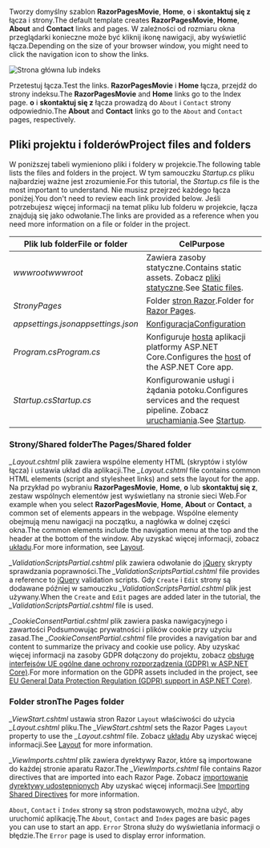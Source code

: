 <span data-ttu-id="858fa-101">Tworzy domyślny szablon **RazorPagesMovie**, **Home**, **o** i **skontaktuj się z** łącza i strony.</span><span class="sxs-lookup"><span data-stu-id="858fa-101">The default template creates **RazorPagesMovie**, **Home**, **About** and **Contact** links and pages.</span></span> <span data-ttu-id="858fa-102">W zależności od rozmiaru okna przeglądarki konieczne może być kliknij ikonę nawigacji, aby wyświetlić łącza.</span><span class="sxs-lookup"><span data-stu-id="858fa-102">Depending on the size of your browser window, you might need to click the navigation icon to show the links.</span></span>

![Strona główna lub indeks](~/tutorials/razor-pages/razor-pages-start/_static/home2.png)

<span data-ttu-id="858fa-104">Przetestuj łącza.</span><span class="sxs-lookup"><span data-stu-id="858fa-104">Test the links.</span></span> <span data-ttu-id="858fa-105">**RazorPagesMovie** i **Home** łącza, przejdź do strony indeksu.</span><span class="sxs-lookup"><span data-stu-id="858fa-105">The **RazorPagesMovie** and **Home** links go to the Index page.</span></span> <span data-ttu-id="858fa-106">**o** i **skontaktuj się z** łącza prowadzą do `About` i `Contact` strony odpowiednio.</span><span class="sxs-lookup"><span data-stu-id="858fa-106">The **About** and **Contact** links go to the `About` and `Contact` pages, respectively.</span></span>

## <a name="project-files-and-folders"></a><span data-ttu-id="858fa-107">Pliki projektu i folderów</span><span class="sxs-lookup"><span data-stu-id="858fa-107">Project files and folders</span></span>

<span data-ttu-id="858fa-108">W poniższej tabeli wymieniono pliki i foldery w projekcie.</span><span class="sxs-lookup"><span data-stu-id="858fa-108">The following table lists the files and folders in the project.</span></span> <span data-ttu-id="858fa-109">W tym samouczku *Startup.cs* pliku najbardziej ważne jest zrozumienie.</span><span class="sxs-lookup"><span data-stu-id="858fa-109">For this tutorial, the *Startup.cs* file is the most important to understand.</span></span> <span data-ttu-id="858fa-110">Nie musisz przejrzeć każdego łącza poniżej.</span><span class="sxs-lookup"><span data-stu-id="858fa-110">You don't need to review each link provided below.</span></span> <span data-ttu-id="858fa-111">Jeśli potrzebujesz więcej informacji na temat pliku lub folderu w projekcie, łącza znajdują się jako odwołanie.</span><span class="sxs-lookup"><span data-stu-id="858fa-111">The links are provided as a reference when you need more information on a file or folder in the project.</span></span>

| <span data-ttu-id="858fa-112">Plik lub folder</span><span class="sxs-lookup"><span data-stu-id="858fa-112">File or folder</span></span> | <span data-ttu-id="858fa-113">Cel</span><span class="sxs-lookup"><span data-stu-id="858fa-113">Purpose</span></span> |
| -------------- | ------- | 
| <span data-ttu-id="858fa-114">*wwwroot*</span><span class="sxs-lookup"><span data-stu-id="858fa-114">*wwwroot*</span></span> | <span data-ttu-id="858fa-115">Zawiera zasoby statyczne.</span><span class="sxs-lookup"><span data-stu-id="858fa-115">Contains static assets.</span></span> <span data-ttu-id="858fa-116">Zobacz [pliki statyczne](xref:fundamentals/static-files).</span><span class="sxs-lookup"><span data-stu-id="858fa-116">See [Static files](xref:fundamentals/static-files).</span></span> |
| <span data-ttu-id="858fa-117">*Strony*</span><span class="sxs-lookup"><span data-stu-id="858fa-117">*Pages*</span></span> | <span data-ttu-id="858fa-118">Folder [stron Razor](xref:mvc/razor-pages/index).</span><span class="sxs-lookup"><span data-stu-id="858fa-118">Folder for [Razor Pages](xref:mvc/razor-pages/index).</span></span> | 
| <span data-ttu-id="858fa-119">*appsettings.json*</span><span class="sxs-lookup"><span data-stu-id="858fa-119">*appsettings.json*</span></span> | [<span data-ttu-id="858fa-120">Konfiguracja</span><span class="sxs-lookup"><span data-stu-id="858fa-120">Configuration</span></span>](xref:fundamentals/configuration/index) |
| <span data-ttu-id="858fa-121">*Program.cs*</span><span class="sxs-lookup"><span data-stu-id="858fa-121">*Program.cs*</span></span> | <span data-ttu-id="858fa-122">Konfiguruje [hosta](xref:fundamentals/host/index) aplikacji platformy ASP.NET Core.</span><span class="sxs-lookup"><span data-stu-id="858fa-122">Configures the [host](xref:fundamentals/host/index) of the ASP.NET Core app.</span></span> |
| <span data-ttu-id="858fa-123">*Startup.cs*</span><span class="sxs-lookup"><span data-stu-id="858fa-123">*Startup.cs*</span></span> | <span data-ttu-id="858fa-124">Konfigurowanie usługi i żądania potoku.</span><span class="sxs-lookup"><span data-stu-id="858fa-124">Configures services and the request pipeline.</span></span> <span data-ttu-id="858fa-125">Zobacz [uruchamiania](xref:fundamentals/startup).</span><span class="sxs-lookup"><span data-stu-id="858fa-125">See [Startup](xref:fundamentals/startup).</span></span> |

### <a name="the-pagesshared-folder"></a><span data-ttu-id="858fa-126">Strony/Shared folder</span><span class="sxs-lookup"><span data-stu-id="858fa-126">The Pages/Shared folder</span></span>

<span data-ttu-id="858fa-127">*_Layout.cshtml* plik zawiera wspólne elementy HTML (skryptów i stylów łącza) i ustawia układ dla aplikacji.</span><span class="sxs-lookup"><span data-stu-id="858fa-127">The *_Layout.cshtml* file contains common HTML elements (script and stylesheet links) and sets the layout for the app.</span></span> <span data-ttu-id="858fa-128">Na przykład po wybraniu **RazorPagesMovie**, **Home**, **o** lub **skontaktuj się z**, zestaw wspólnych elementów jest wyświetlany na stronie sieci Web.</span><span class="sxs-lookup"><span data-stu-id="858fa-128">For example when you select **RazorPagesMovie**, **Home**, **About** or **Contact**, a common set of elements appears in the webpage.</span></span> <span data-ttu-id="858fa-129">Wspólne elementy obejmują menu nawigacji na początku, a nagłówka w dolnej części okna.</span><span class="sxs-lookup"><span data-stu-id="858fa-129">The common elements include the navigation menu at the top and the header at the bottom of the window.</span></span> <span data-ttu-id="858fa-130">Aby uzyskać więcej informacji, zobacz [układu](xref:mvc/views/layout).</span><span class="sxs-lookup"><span data-stu-id="858fa-130">For more information, see [Layout](xref:mvc/views/layout).</span></span>

<span data-ttu-id="858fa-131">*_ValidationScriptsPartial.cshtml* plik zawiera odwołanie do [jQuery](https://jquery.com/) skrypty sprawdzania poprawności.</span><span class="sxs-lookup"><span data-stu-id="858fa-131">The *_ValidationScriptsPartial.cshtml* file provides a reference to [jQuery](https://jquery.com/) validation scripts.</span></span> <span data-ttu-id="858fa-132">Gdy `Create` i `Edit` strony są dodawane później w samouczku *_ValidationScriptsPartial.cshtml* plik jest używany.</span><span class="sxs-lookup"><span data-stu-id="858fa-132">When the `Create` and `Edit` pages are added later in the tutorial, the *_ValidationScriptsPartial.cshtml* file is used.</span></span>

<span data-ttu-id="858fa-133">*_CookieConsentPartial.cshtml* plik zawiera paska nawigacyjnego i zawartości Podsumowując prywatności i plików cookie przy użyciu zasad.</span><span class="sxs-lookup"><span data-stu-id="858fa-133">The *_CookieConsentPartial.cshtml* file provides a navigation bar and content to summarize the privacy and cookie use policy.</span></span> <span data-ttu-id="858fa-134">Aby uzyskać więcej informacji na zasoby GDPR dołączony do projektu, zobacz [obsługę interfejsów UE ogólne dane ochrony rozporządzenia (GDPR) w ASP.NET Core)](xref:security/gdpr).</span><span class="sxs-lookup"><span data-stu-id="858fa-134">For more information on the GDPR assets included in the project, see [EU General Data Protection Regulation (GDPR) support in ASP.NET Core)](xref:security/gdpr).</span></span>

### <a name="the-pages-folder"></a><span data-ttu-id="858fa-135">Folder stron</span><span class="sxs-lookup"><span data-stu-id="858fa-135">The Pages folder</span></span>

<span data-ttu-id="858fa-136">*_ViewStart.cshtml* ustawia stron Razor `Layout` właściwości do użycia *_Layout.cshtml* pliku.</span><span class="sxs-lookup"><span data-stu-id="858fa-136">The *_ViewStart.cshtml* sets the Razor Pages `Layout` property to use the *_Layout.cshtml* file.</span></span> <span data-ttu-id="858fa-137">Zobacz [układu](xref:mvc/views/layout) Aby uzyskać więcej informacji.</span><span class="sxs-lookup"><span data-stu-id="858fa-137">See [Layout](xref:mvc/views/layout) for more information.</span></span>

<span data-ttu-id="858fa-138">*_ViewImports.cshtml* plik zawiera dyrektywy Razor, które są importowane do każdej stronie aparatu Razor.</span><span class="sxs-lookup"><span data-stu-id="858fa-138">The *_ViewImports.cshtml* file contains Razor directives that are imported into each Razor Page.</span></span> <span data-ttu-id="858fa-139">Zobacz [importowanie dyrektywy udostępnionych](xref:mvc/views/layout#importing-shared-directives) Aby uzyskać więcej informacji.</span><span class="sxs-lookup"><span data-stu-id="858fa-139">See [Importing Shared Directives](xref:mvc/views/layout#importing-shared-directives) for more information.</span></span>

<span data-ttu-id="858fa-140">`About`, `Contact` i `Index` strony są stron podstawowych, można użyć, aby uruchomić aplikację.</span><span class="sxs-lookup"><span data-stu-id="858fa-140">The `About`, `Contact` and `Index` pages are basic pages you can use to start an app.</span></span> <span data-ttu-id="858fa-141">`Error` Strona służy do wyświetlania informacji o błędzie.</span><span class="sxs-lookup"><span data-stu-id="858fa-141">The `Error` page is used to display error information.</span></span>
